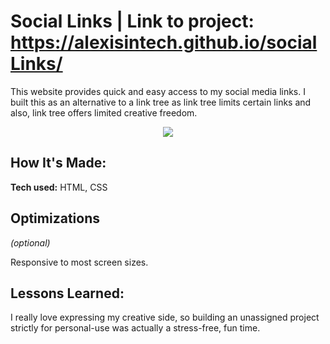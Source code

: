 # Social Links | **Link to project:** https://alexisintech.github.io/socialLinks/
This website provides quick and easy access to my social media links. I built this as an alternative to a link tree as link tree limits certain links and also, link tree offers limited creative freedom.

<div align="center">
  <a href="https://alexisintech.github.io/socialLinks/" target=_blank>
    <img src="socialLinks.gif"/>
  </a>
</div>

## How It's Made:

**Tech used:** HTML, CSS

## Optimizations
*(optional)*

Responsive to most screen sizes.

## Lessons Learned:

I really love expressing my creative side, so building an unassigned project strictly for personal-use was actually a stress-free, fun time.
